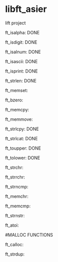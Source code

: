 # libft_asier
lift project

ft_isalpha: DONE

ft_isdigit: DONE

ft_isalnum: DONE

ft_isascii: DONE

ft_isprint: DONE

ft_strlen: DONE

ft_memset:

ft_bzero:

ft_memcpy:

ft_memmove:

ft_strlcpy: DONE

ft_strlcat: DONE

ft_toupper: DONE

ft_tolower: DONE

ft_strchr:

ft_strrchr:

ft_strncmp:

ft_memchr:

ft_memcmp:

ft_strnstr:

ft_atoi:


#MALLOC FUNCTIONS

ft_calloc:

ft_strdup:
